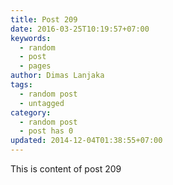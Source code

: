 ```yaml
---
title: Post 209
date: 2016-03-25T10:19:57+07:00
keywords:
  - random
  - post
  - pages
author: Dimas Lanjaka
tags:
  - random post
  - untagged
category:
  - random post
  - post has 0
updated: 2014-12-04T01:38:55+07:00
---
```

This is content of post 209